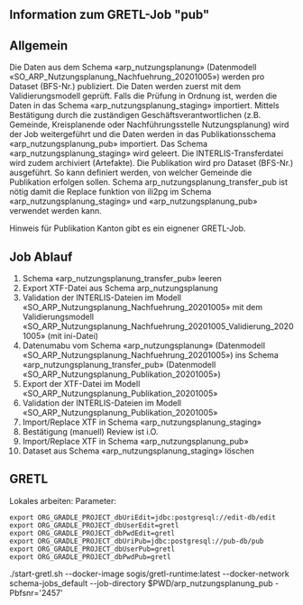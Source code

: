 ## Information zum GRETL-Job "pub"
## Allgemein
Die Daten aus dem Schema «arp_nutzungsplanung» (Datenmodell «SO_ARP_Nutzungsplanung_Nachfuehrung_20201005») werden pro Dataset (BFS-Nr.) publiziert. Die Daten werden zuerst mit dem Validierungsmodell geprüft. 
Falls die Prüfung in Ordnung ist, werden die Daten in das Schema «arp_nutzungsplanung_staging» importiert. Mittels Bestätigung durch die zuständigen Geschäftsverantwortlichen (z.B. Gemeinde, Kreisplanende oder Nachführungsstelle Nutzungsplanung) 
wird der Job weitergeführt und die Daten werden in das Publikationsschema «arp_nutzungsplanung_pub» importiert. Das Schema «arp_nutzungsplanung_staging» wird geleert. Die INTERLIS-Transferdatei wird zudem archiviert (Artefakte). 
Die Publikation wird pro Dataset (BFS-Nr.) ausgeführt. So kann definiert werden, von welcher Gemeinde die Publikation erfolgen sollen. Schema arp_nutzungsplanung_transfer_pub ist nötig damit die Replace funktion von ili2pg im Schema 
«arp_nutzungsplanung_staging» und «arp_nutzungsplanung_pub» verwendet werden kann.

Hinweis für Publikation Kanton gibt es ein eignener GRETL-Job.

## Job Ablauf
1. Schema «arp_nutzungsplanung_transfer_pub» leeren
2. Export XTF-Datei aus Schema arp_nutzungsplanung
3. Validation der INTERLIS-Dateien im Modell «SO_ARP_Nutzungsplanung_Nachfuehrung_20201005» mit dem Validierungsmodell «SO_ARP_Nutzungsplanung_Nachfuehrung_20201005_Validierung_20201005» (mit ini-Datei)
4. Datenumabu vom Schema «arp_nutzungsplanung» (Datenmodell «SO_ARP_Nutzungsplanung_Nachfuehrung_20201005») ins Schema «arp_nutzungsplanung_transfer_pub» (Datenmodell «SO_ARP_Nutzungsplanung_Publikation_20201005»)
5. Export der XTF-Datei im Modell «SO_ARP_Nutzungsplanung_Publikation_20201005»
6. Validation der INTERLIS-Dateien im Modell  «SO_ARP_Nutzungsplanung_Publikation_20201005»
7. Import/Replace XTF in Schema «arp_nutzungsplanung_staging»
8. Bestätigung (manuell) Review ist i.O. 
9. Import/Replace XTF in Schema «arp_nutzungsplanung_pub»
10. Dataset aus Schema «arp_nutzungsplanung_staging» löschen

## GRETL
Lokales arbeiten:
Parameter:
```
export ORG_GRADLE_PROJECT_dbUriEdit=jdbc:postgresql://edit-db/edit
export ORG_GRADLE_PROJECT_dbUserEdit=gretl
export ORG_GRADLE_PROJECT_dbPwdEdit=gretl
export ORG_GRADLE_PROJECT_dbUriPub=jdbc:postgresql://pub-db/pub
export ORG_GRADLE_PROJECT_dbUserPub=gretl
export ORG_GRADLE_PROJECT_dbPwdPub=gretl
```
./start-gretl.sh --docker-image sogis/gretl-runtime:latest --docker-network schema-jobs_default --job-directory $PWD/arp_nutzungsplanung_pub -Pbfsnr='2457'
```